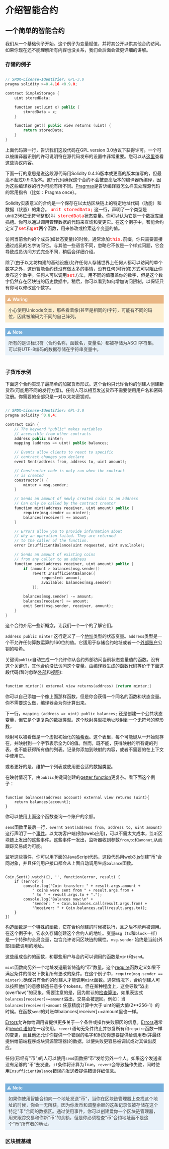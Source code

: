 # 介绍智能合约

## 一个简单的智能合约<span id="easy_contract"></span>

我们从一个基础例子开始。这个例子为变量赋值，并将其公开以供其他合约访问。如果你现在还不能理解所有内容也没关系，我们会后面会做更详细的讲解。

### 存储的例子<span id="store_example"></span>

``` C++

// SPDX-License-Identifier: GPL-3.0
pragma solidity >=0.4.16 <0.9.0;

contract SimpleStorage {
    uint storedData;

    function set(uint x) public {
        storedData = x;
    }

    function get() public view returns (uint) {
        return storedData;
    }
}

```

上面代码第一行，告诉我们这段代码在GPL version 3.0协议下获得许可。一个可以被编译器识别的许可说明符在源代码发布的设置中非常重要。您可以从[这里](https://spdx.org/licenses/)查看这些协议内容。

下面一行的意思是说这段源代码用Solidity 0.4.16版本或更高的版本编写的，但最高不超过0.9.0版本。这行代码确保这个合约不会被更高版本的编译器所编译，因为这些编译器的行为可能有所不同。[Pragmas](./Pragma.md)是告诉编译器怎么样去处理源代码的常用指令（比如：Pragma once）。

Solidity实质意义的合约是一个保存在以太坊区块链上的特定地址代码（功能）和数据（状态）的集合。
<kbd style="color:red">unit storedData;</kbd> 这一行，声明了一个类型是uint(256位无符号整形)叫<kbd style="color:red"> storedData</kbd>状态变量。你可以认为它是一个数据库里插槽。你可以通过调用管理数据的代码来查询和变更它。在这个例子中，智能合约定义了<kbd style="color:red">set</kbd>和<kbd style="color:red">get</kbd>两个函数，用来修改或检索这个变量的值。

访问当前合约的个成员(如状态变量)的时候，通常添加<kbd style="color:red">this.</kbd>前缀，你只需要直接通过成员的名字访问它。与其他一些语言不同，忽略它不仅是一个样式问题，它会导致成员访问方式完全不同，稍后会详细介绍。

除了(由于以太坊构建的基础设施)允许任何人存储世界上任何人都可以访问的单个数字之外，这份智能合约还没有做太多的事情，没有任何(可行的)方式可以阻止你发布这个数字。任何人可以调用<kbd style="color:red">set</kbd>方法，用不同的值覆盖你的数字，但是这个数字仍然存在区块链的历史数据中。稍后，你可以看到如何增加访问限制，以保证只有你可以修改这个数字。

<div style="background:#e9b684;color:#fff;padding:5px;font-weight:600;">
⚠️ Waring
</div>
<div style="background:#fdeecf;color:#404040;padding:10px">
小心使用Unicode文本，那些看着像(甚至是相同的)字符，可能有不同的码位，因此被编码为不同的自己阵列。
</div>

<br/>

<div style="background:#76afdb;color:#fff;padding:5px;font-weight:600">
⚠️ Note
</div>
<div style="background:#e9f2fa;color:#404040;padding:10px">
所有的是识标识符（合约名称，函数名，变量名）都被存储为ASCII字符集。可以将UTF-8编码的数据存储在字符串变量中。
</div>

<br/>


### 子货币示例

下面这个合约实现了最简单的加密货币形式。这个合约只允许合约的创建人创建新货币(可能用不同的发行方案)。任何人可以相互发送货币不需要使用用户名和密码注册。你需要的全部只是一对以太坊密钥对。

```C++

// SPDX-License-Identifier: GPL-3.0
pragma solidity ^0.8.4;

contract Coin {
    // The keyword "public" makes variables
    // accessible from other contracts
    address public minter;
    mapping (address => uint) public balances;

    // Events allow clients to react to specific
    // contract changes you declare
    event Sent(address from, address to, uint amount);

    // Constructor code is only run when the contract
    // is created
    constructor() {
        minter = msg.sender;
    }

    // Sends an amount of newly created coins to an address
    // Can only be called by the contract creator
    function mint(address receiver, uint amount) public {
        require(msg.sender == minter);
        balances[receiver] += amount;
    }

    // Errors allow you to provide information about
    // why an operation failed. They are returned
    // to the caller of the function.
    error InsufficientBalance(uint requested, uint available);

    // Sends an amount of existing coins
    // from any caller to an address
    function send(address receiver, uint amount) public {
        if (amount > balances[msg.sender])
            revert InsufficientBalance({
                requested: amount,
                available: balances[msg.sender]
            });

        balances[msg.sender] -= amount;
        balances[receiver] += amount;
        emit Sent(msg.sender, receiver, amount);
    }
}

```

这个合约介绍一些新概念，让我们一个一个的了解它们。

```address public minter``` 这行定义了一个[地址](./Address.md)类型的状态变量。```address```类型是一个不允许任何算数运算的160位的值。它适用于存储合约地址或者一个[外部账户](./ExternalAccounts.md)公钥的哈希。

关键词```public```自动生成一个允许你从合约外部访问当前状态变量值的函数。没有这个关键词，其他合约没法访问这个变量。由编译器生成的函数代码等价于下面这段代码(暂时忽略[外部](./External.md)和[视图](./View.md)):

```C++

function minter() external view returns(address) {return minter;}

```

你可以自己添加一个像上面那样函数，但是你会获得一个同名的函数和状态变量。你不需要这么做，编译器会为你计算出来。

下一行，```mapping (address => uint) public balances;``` 还是创建一个公共状态变量，但它是个更复杂的数据类型。这个[映射](./Mapping.md)类型把地址映射到一个[无符号的整形数](./UnsignedIntegers.md)。

映射可以被看做是一个虚拟初始化的[哈希表](./HashTable.md)。这个表里，每个可能键从一开始就存在，并映射到一个字节表示全为0的值。然而，既不能，获得映射的所有键的列表，也不能获得所有值的列表。记录你添加到映射的内容，或者不需要的在上下文中使用它。

或者更好的是，维护一个列表或使用更合适的数据类型。


在映射情况下，由```public```关键词创建的[getter function](./GetterFunction.md)更复杂。看下面这个例子：

```

function balances(address account) external view returns (uint){
    return balances[account];
}

```

你可以使用上面这个函数查询一个账户的余额。

```send```函数里最后一行，``` evernt Sent(address from, address to, uint amount) ``` 这行声明了一个[事件](./Event.md)。以太坊客户端(例如web应用)，可以不需太大成本，监听区块链上发出的这些事件。这些事件一发出，监听器收到参数```from```,```to```和```amonut```,从而跟踪交易成为可能。

监听这些事件，你可以用下面的JavaScript代码，这段代码用web3.js创建"币"合同对象，并且任何用户接口都会从上面自动调用生成```balance```函数。


```

Coin.Sent().watch({}, '', function(error, result) {
    if (!error) {
        console.log("Coin transfer: " + result.args.amount +
            " coins were sent from " + result.args.from +
            " to " + result.args.to + ".");
        console.log("Balances now:\n" +
            "Sender: " + Coin.balances.call(result.args.from) +
            "Receiver: " + Coin.balances.call(result.args.to));
    }
})

```

[构造函数](./Constructor.md)是一个特殊的函数，它在合约创建的时候被执行，且之后不能再被调用。在这个例子中，它永久存储创建这个合约人的地址。变量```msg```（```tx```和```block```一样）是一个特殊的全局变量，包含允许访问区块链的属性。```msg.sender``` 始终是当前(外部)函数调用的地址。

这些组成合约的函数，和那些用户与合约可以调用的函数是```mint```和```send```。


```mint```函数向另外一个地址发送最新铸造的“币”数量。这个[require](./Require.md)函数定义如果不满足条件的情况下恢复所有更改的条件。在这个例子中，```require(msg.sender == minter);```确保只有合约的创建人才能调用```mint```函数。通常情况下，合约创建人可以按照他们的意愿铸造任意多个tokens，但在某种程度上，这会导致“溢出(overflow)”的现象。需要注意的是，因为默认的[检查算法](./CheckedArithmetic.md)，如果表达式```balances[receiver]+=amount```溢出，交易会被退回。例如：当```balances[receiver]+amount``` 任意精度计算中大于 uint的最大值(2**256-1）的时候。在函数```send```的对账单balances[receiver]+=amount里也一样。


[Errors](./Errors.md)允许你给调用者提供更多关于一个条件或操作失败原因的信息。[Errors](./Errors.md)通常和[revert 语句](./Revert.md)在一起使用。```revert```语句无条件终止并恢复所有和```require```函数一样的变更，而且他还允许你提供一个错误的名字和附加你想要提供给调用者(并最终提供给前端程序或块资源管理器)的数据，以便失败更容易被调试或对其做出反应。


任何(已经有"币")的人可以使用```send```函数把“币”发给另外一个人。如果这个发送者没有足够的“币”去发送，```if```条件将计算为True。```revert```会导致操作失败，同时使用```InsufficientBalance```错误向发送者提供错误详细信息。

<br/>

<div style="background:#76afdb;color:#fff;padding:5px;font-weight:600">
⚠️ Note
</div>
<div style="background:#e9f2fa;color:#404040;padding:10px">
如果你使用智能合约向一个地址发送"币"，当你在区块链管理器上查找这个地址的时候，你会一无所获，因为你发币和调整余额的这条记录仅被存储在这个特定"币"合同的数据区。通过使用事件，你可以创建爱你一个区块链管理器，用来跟踪交易和你新"币"的余额，但是你必须检查“币”合约地址而不是这个“币”所有者的地址。
</div>

### 区块链基础